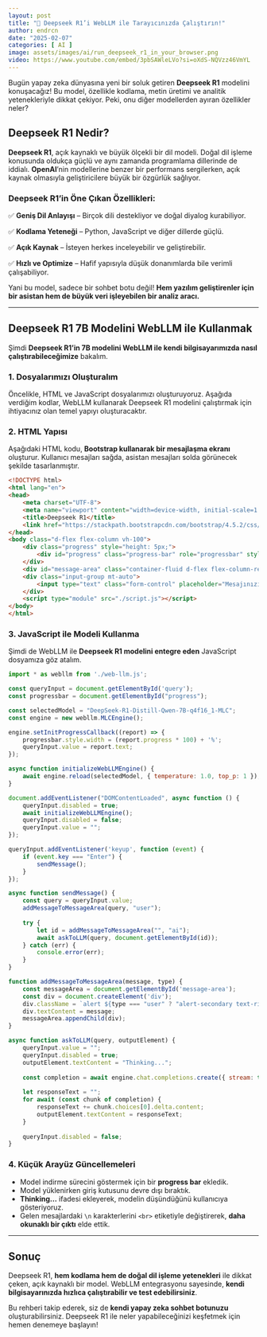 ```yaml
---
layout: post
title: "🚀 Deepseek R1’i WebLLM ile Tarayıcınızda Çalıştırın!"
author: endrcn
date: "2025-02-07"
categories: [ AI ]
image: assets/images/ai/run_deepseek_r1_in_your_browser.png
video: https://www.youtube.com/embed/3pbSAWleLVo?si=oXdS-NQVzz46VmYL
---
```


Bugün yapay zeka dünyasına yeni bir soluk getiren **Deepseek R1** modelini konuşacağız! Bu model, özellikle kodlama, metin üretimi ve analitik yetenekleriyle dikkat çekiyor. Peki, onu diğer modellerden ayıran özellikler neler?

## Deepseek R1 Nedir?

**Deepseek R1**, açık kaynaklı ve büyük ölçekli bir dil modeli. Doğal dil işleme konusunda oldukça güçlü ve aynı zamanda programlama dillerinde de iddialı. **OpenAI**’nin modellerine benzer bir performans sergilerken, açık kaynak olmasıyla geliştiricilere büyük bir özgürlük sağlıyor.

### Deepseek R1’in Öne Çıkan Özellikleri:

✅ **Geniş Dil Anlayışı** – Birçok dili destekliyor ve doğal diyalog kurabiliyor.

✅ **Kodlama Yeteneği** – Python, JavaScript ve diğer dillerde güçlü.

✅ **Açık Kaynak** – İsteyen herkes inceleyebilir ve geliştirebilir.

✅ **Hızlı ve Optimize** – Hafif yapısıyla düşük donanımlarda bile verimli çalışabiliyor.


Yani bu model, sadece bir sohbet botu değil! **Hem yazılım geliştirenler için bir asistan hem de büyük veri işleyebilen bir analiz aracı.**

---

## Deepseek R1 7B Modelini WebLLM ile Kullanmak

Şimdi **Deepseek R1’in 7B modelini WebLLM ile kendi bilgisayarımızda nasıl çalıştırabileceğimize** bakalım.

### 1. Dosyalarımızı Oluşturalım

Öncelikle, HTML ve JavaScript dosyalarımızı oluşturuyoruz. Aşağıda verdiğim kodlar, WebLLM kullanarak Deepseek R1 modelini çalıştırmak için ihtiyacınız olan temel yapıyı oluşturacaktır.

### 2. HTML Yapısı

Aşağıdaki HTML kodu, **Bootstrap kullanarak bir mesajlaşma ekranı** oluşturur. Kullanıcı mesajları sağda, asistan mesajları solda görünecek şekilde tasarlanmıştır.

```html
<!DOCTYPE html>
<html lang="en">
<head>
    <meta charset="UTF-8">
    <meta name="viewport" content="width=device-width, initial-scale=1.0">
    <title>Deepseek R1</title>
    <link href="https://stackpath.bootstrapcdn.com/bootstrap/4.5.2/css/bootstrap.min.css" rel="stylesheet">
</head>
<body class="d-flex flex-column vh-100">
    <div class="progress" style="height: 5px;">
        <div id="progress" class="progress-bar" role="progressbar" style="width:0%;" aria-valuemax="100" aria-valuemin="0"></div>
    </div>
    <div id="message-area" class="container-fluid d-flex flex-column-reverse flex-grow-1 overflow-auto"></div>
    <div class="input-group mt-auto">
        <input type="text" class="form-control" placeholder="Mesajınızı yazın..." id="query">
    </div>
    <script type="module" src="./script.js"></script>
</body>
</html>
```

### 3. JavaScript ile Modeli Kullanma

Şimdi de WebLLM ile **Deepseek R1 modelini entegre eden** JavaScript dosyamıza göz atalım.

```javascript
import * as webllm from './web-llm.js';

const queryInput = document.getElementById('query');
const progressbar = document.getElementById("progress");

const selectedModel = "DeepSeek-R1-Distill-Qwen-7B-q4f16_1-MLC";
const engine = new webllm.MLCEngine();

engine.setInitProgressCallback((report) => {
    progressbar.style.width = (report.progress * 100) + '%';
    queryInput.value = report.text;
});

async function initializeWebLLMEngine() {
    await engine.reload(selectedModel, { temperature: 1.0, top_p: 1 });
}

document.addEventListener("DOMContentLoaded", async function () {
    queryInput.disabled = true;
    await initializeWebLLMEngine();
    queryInput.disabled = false;
    queryInput.value = "";
});

queryInput.addEventListener('keyup', function (event) {
    if (event.key === "Enter") {
        sendMessage();
    }
});

async function sendMessage() {
    const query = queryInput.value;
    addMessageToMessageArea(query, "user");
    
    try {
        let id = addMessageToMessageArea("", "ai");
        await askToLLM(query, document.getElementById(id));
    } catch (err) {
        console.error(err);
    }
}

function addMessageToMessageArea(message, type) {
    const messageArea = document.getElementById('message-area');
    const div = document.createElement('div');
    div.className = `alert ${type === "user" ? "alert-secondary text-right" : "alert-primary text-left"}`;
    div.textContent = message;
    messageArea.appendChild(div);
}

async function askToLLM(query, outputElement) {
    queryInput.value = "";
    queryInput.disabled = true;
    outputElement.textContent = "Thinking...";
    
    const completion = await engine.chat.completions.create({ stream: true, messages: [{ role: "user", content: query }] });
    
    let responseText = "";
    for await (const chunk of completion) {
        responseText += chunk.choices[0].delta.content;
        outputElement.textContent = responseText;
    }
    
    queryInput.disabled = false;
}
```

### 4. Küçük Arayüz Güncellemeleri

- Model indirme sürecini göstermek için bir **progress bar** ekledik.
- Model yüklenirken giriş kutusunu devre dışı bıraktık.
- **Thinking...** ifadesi ekleyerek, modelin düşündüğünü kullanıcıya gösteriyoruz.
- Gelen mesajlardaki `\n` karakterlerini `<br>` etiketiyle değiştirerek, **daha okunaklı bir çıktı** elde ettik.

---

## Sonuç

Deepseek R1, **hem kodlama hem de doğal dil işleme yetenekleri** ile dikkat çeken, açık kaynaklı bir model. WebLLM entegrasyonu sayesinde, **kendi bilgisayarınızda hızlıca çalıştırabilir ve test edebilirsiniz**.

Bu rehberi takip ederek, siz de **kendi yapay zeka sohbet botunuzu** oluşturabilirsiniz. Deepseek R1 ile neler yapabileceğinizi keşfetmek için hemen denemeye başlayın!

